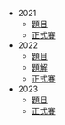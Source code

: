 -   2021
    -   [題目](https://sorahisa-rank.github.io/sh-hlhs/2021/problems.pdf)
    -   [正式賽](https://sorahisa-rank.github.io/sh-hlhs/2021/ranking/)
-   2022
    -   [題目](https://sorahisa-rank.github.io/sh-hlhs/2022/problems.pdf)
    -   [題解](https://sorahisa-rank.github.io/sh-hlhs/2022/editorial.pdf)
    -   [正式賽](https://sorahisa-rank.github.io/sh-hlhs/2022/ranking/)
-   2023
    -   [題目](https://sorahisa-rank.github.io/sh-hlhs/2023/problems.pdf)
    -   [正式賽](https://sorahisa-rank.github.io/sh-hlhs/2023/ranking/)
